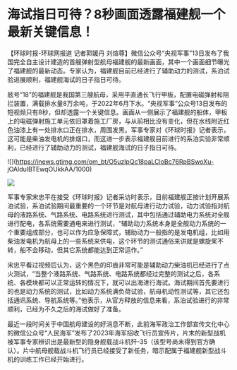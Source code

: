 # 海试指日可待？8秒画面透露福建舰一个最新关键信息！

【环球时报-环球网报道 记者郭媛丹
刘煊尊】微信公众号“央视军事”13日发布了我国完全自主设计建造的首艘弹射型航母福建舰的最新画面，其中一个画面细节曝光了福建舰的最新动态。专家认为，福建舰目前已经进行了辅助动力的测试，系泊试验进展顺利，福建舰海试的日子指日可待。

舷号“18”的福建舰是我国第三艘航母，采用平直通长飞行甲板，配置电磁弹射和阻拦装置，满载排水量8万余吨，于2022年6月下水。“央视军事”公众号13日发布的短视频只有8秒，但却透露一个关键信息。画面从一侧展示了福建舰的船体，甲板上的电磁弹射施工单元依旧罩着施工厂房，与从前相比没有变化，但在水线附近红色油漆上有一处排水口正在排水，周围发黑。军事专家对《环球时报》记者表示，这可能是柴油发电机的排烟口，而这进一步表示福建舰目前进行的系泊实验非常顺利，已经进行了辅助动力的测试，福建舰海试的日子指日可待。

![](https://inews.gtimg.com/om_bt/O5uzlpQc18paLCloBc76RpBSwoXu-
jOAlduIBTEwqOUkkAA/1000)

![](https://inews.gtimg.com/om_bt/OhDmIewVPSKxtpTXRIhn5dPmMY8CJ6v1EsS45fYfwa8LEAA/1000)

军事专家宋忠平在接受《环球时报》记者采访时表示，目前福建舰正按计划开展系泊试验，系泊试验期间最重要的一个环节是对航母进行动力试验，动力试验指对航母的液路系统、气路系统、电路系统进行测试，其中包括通过辅助电力系统对全舰进行配电，各系统需要通电来进行测试，“辅助动力系统本身是全舰动力系统的一个重要组成部分，也可以作为应急保障式，辅助动力一般指的是发电机组，比如用柴油发电机为航母上的一些系统来供电，这个环节的测试通俗来讲就是螺旋桨不转，船不会移动，但其它系统都能达到正常运作。”

宋忠平看过视频后认为，这个黑色的印痕非常可能是辅助动力柴油机已经进行了点火测试，“当整个液路系统、气路系统、电路系统都经过完整的测试之后，各系统、各模块都可以正常运转的情况下，就可以出海进行海试。海试期间首先要进行的也是动力系统的测试，比如动力系统满负荷试验，航母机动性测试等，其它还包括通讯系统、导航系统等。”他表示，从官方释放的信息来看，系泊试验进行的非常顺利，已经为不久之后的海试做好了准备。

最近一段时间关于中国航母建设的好消息不断，此前海军政治工作部宣传文化中心的微信公众号“人民海军”发布了2023年海军招收飞行员宣传片，片末的新型战机被军事专家辨识出是最新型的隐身舰载战斗机歼-35（该型号尚未得到官方确认）。片中航母舰载战斗机飞行员已经接受了新任务，暗示配属于福建舰新型战斗机的训练工作已经开始进行。


